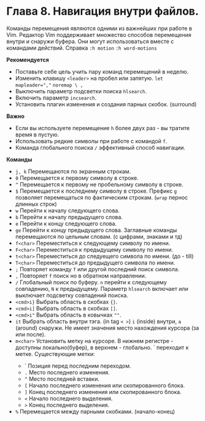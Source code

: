 # Глава 8. Навигация внутри файлов.
Команды перемещения являются одними из важнейших при работе в Vim.
Редактор Vim поддерживает множество способов перемещения внутри и снаружи буфера.
Они могут использоваться вместе с командами действий.
Справка `:h motion` `:h word-motions`

__Рекомендуется__
- Поставьте себе цель учить пару команд перемещений в неделю.
- Изменить клавишу `<leader>` на пробел или запятую.
  `let mapleader=","`
  `noremap \ ,`
- Выключить параметр подсветки поиска `hlsearch`.
- Включить параметр `incsearch`.
- Установить плагин изменения и создания парных скобок. (surround)

__Важно__
- Если вы используете перемещение `h` более двух раз - вы тратите время в пустую.
- Использовать редкие символы при работе с командой `f`.
- Команда глобального поиска `/` эффективный способ навигации.

__Команды__
- `j, k` Перемещаются по экранным строкам.
- `0` Перемещается к первому символу в строке.
- `^` Перемещается к первому не пробельному символу в строке.
- `$` Перемещается к последнему символу в строке.
  Префикс `g` позволяет перемещаться по фактическим строкам. (`wrap` пернос длинных строк)
- `w` Перейти к началу следующего слова.
- `b` Перейти к началу предыдущего слова.
- `e` Перейти к концу следующего слова.
- `ge` Перейти к концу предыдущего слова.
  Заглавные команды перемещаются по цельным словам. (с цифрами, знаками и тд)
- `f<char>` Переместиться к следующему символу по имени.
- `F<char>` Переместиться к предыдущему символу по имени.
- `t<char>` Переместиться до следуещего символа по имени. (до - till)
- `T<char>` Переместиться до предыдущего символа по имени.
- `;` Повторяет команду `f` или другой последний поиск символа.
- `,` Повторяет `f` поиск но в обратном направлении.
- `/` Глобальный поиск по буферу.
  `n` перейти к следующему совпадению, `N` к предыдущему.
  Параметр `hlsearch` включает или выключает подсветку совпадений поиска.
- `<cmd>i}` Выбрать область в скобках `{}`.
- `<cmd>i]` Выбрать область в скобках `[]`.
- `<cmd>i"` Выбрать область в ковычках `""`.
- `it` Выбрать область внутри тэга. (in tag `< >`)
  `i` (inside) внутри, `a` (around) снаружи.
  Не имеет значения место нахождения курсора (за или после).
- `m<char>` Установить метку на курсоре.
  В нижнем регистре - доступны локально(буфер), в верхнем - глобально.
  `<char> переходит к метке.
  Существующие метки:
  - ` Позиция перед последним переходом.
  - `.` Место последнего изменения.
  - `^` Место последней вставки.
  - `[` Начало последнего изменения или скопированного блока.
  - `]` Конец последнего изменения или скопированного блока.
  - `<` Начало последнего выделения.
  - `>` Конец последнего выделения.
- `%` Перемещается между парными скобками. (начало-конец)
